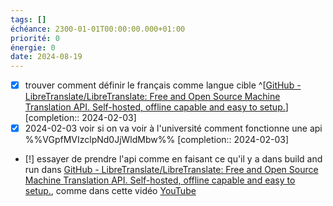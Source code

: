 ```yaml
---
tags: []
échéance: 2300-01-01T00:00:00.000+01:00
priorité: 0
énergie: 0
date: 2024-08-19
---
```

 - [x] trouver comment définir le français comme langue cible ^[[GitHub - LibreTranslate/LibreTranslate: Free and Open Source Machine Translation API. Self-hosted, offline capable and easy to setup.](https://github.com/LibreTranslate/LibreTranslate)]  [completion:: 2024-02-03]
- [x] 2024-02-03 voir si on va voir à l'université comment fonctionne une api  %%VGpfMVIzclpNd0JjWldMbw%%  [completion:: 2024-02-03]
- [!] essayer de prendre l'api comme en faisant ce qu'il y a dans build and run dans  [GitHub - LibreTranslate/LibreTranslate: Free and Open Source Machine Translation API. Self-hosted, offline capable and easy to setup.](https://github.com/LibreTranslate/LibreTranslate), comme dans cette vidéo [YouTube](https://youtu.be/SJ8lNcn4cjE?si=cvQYN2vSlsyk5l_U)